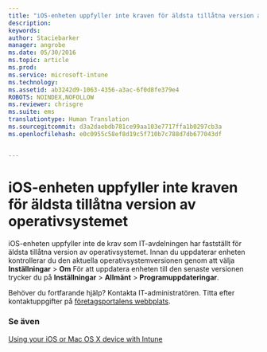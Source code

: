 ```yaml
---
title: "iOS-enheten uppfyller inte kraven för äldsta tillåtna version av operativsystemet | Microsoft Intune"
description: 
keywords: 
author: Staciebarker
manager: angrobe
ms.date: 05/30/2016
ms.topic: article
ms.prod: 
ms.service: microsoft-intune
ms.technology: 
ms.assetid: ab3242d9-1063-4356-a3ac-6f0d8fe379e4
ROBOTS: NOINDEX,NOFOLLOW
ms.reviewer: chrisgre
ms.suite: ems
translationtype: Human Translation
ms.sourcegitcommit: d3a2daebdb781ce99aa103e7717ffa1b0297cb3a
ms.openlocfilehash: e0c0955c58ef8d19c5f710b7c788d7db677043df


---
```



# iOS-enheten uppfyller inte kraven för äldsta tillåtna version av operativsystemet

iOS-enheten uppfyller inte de krav som IT-avdelningen har fastställt för äldsta tillåtna version av operativsystemet.  Innan du uppdaterar enheten kontrollerar du den aktuella operativsystemversionen genom att välja **Inställningar** &gt; **Om** För att uppdatera enheten till den senaste versionen trycker du på **Inställningar** &gt; **Allmänt** &gt; **Programuppdateringar**.

Behöver du fortfarande hjälp? Kontakta IT-administratören. Titta efter kontaktuppgifter på [företagsportalens webbplats](http://portal.manage.microsoft.com).

### Se även
[Using your iOS or Mac OS X device with Intune](using-your-ios-or-mac-os-x-device-with-intune.md)



<!--HONumber=Aug16_HO4-->


